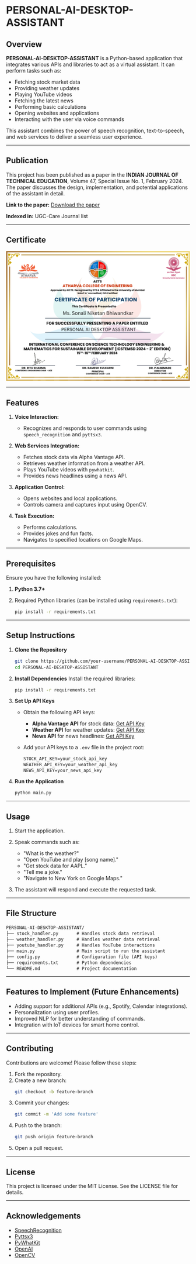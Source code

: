 # PERSONAL-AI-DESKTOP-ASSISTANT

## Overview
**PERSONAL-AI-DESKTOP-ASSISTANT** is a Python-based application that integrates various APIs and libraries to act as a virtual assistant. It can perform tasks such as:

- Fetching stock market data
- Providing weather updates
- Playing YouTube videos
- Fetching the latest news
- Performing basic calculations
- Opening websites and applications
- Interacting with the user via voice commands

This assistant combines the power of speech recognition, text-to-speech, and web services to deliver a seamless user experience.

---

## Publication
This project has been published as a paper in the **INDIAN JOURNAL OF TECHNICAL EDUCATION**, Volume 47, Special Issue No. 1, February 2024. The paper discusses the design, implementation, and potential applications of the assistant in detail.

**Link to the paper:** [Download the paper](https://www.icstemsd.in/assets/pdf/Special%20issue%201%20Feb%202024.pdf)

**Indexed in:** UGC-Care Journal list

---
## Certificate
![Certificate of Publication](images/certificate%20paper%20presentation.png)

----
## Features
1. **Voice Interaction:**
   - Recognizes and responds to user commands using `speech_recognition` and `pyttsx3`.

2. **Web Services Integration:**
   - Fetches stock data via Alpha Vantage API.
   - Retrieves weather information from a weather API.
   - Plays YouTube videos with `pywhatkit`.
   - Provides news headlines using a news API.

3. **Application Control:**
   - Opens websites and local applications.
   - Controls camera and captures input using OpenCV.

4. **Task Execution:**
   - Performs calculations.
   - Provides jokes and fun facts.
   - Navigates to specified locations on Google Maps.

---

## Prerequisites
Ensure you have the following installed:

1. **Python 3.7+**
2. Required Python libraries (can be installed using `requirements.txt`):

   ```bash
   pip install -r requirements.txt
   ```

---

## Setup Instructions

1. **Clone the Repository**
   ```bash
   git clone https://github.com/your-username/PERSONAL-AI-DESKTOP-ASSISTANT.git
   cd PERSONAL-AI-DESKTOP-ASSISTANT
   ```

2. **Install Dependencies**
   Install the required libraries:
   ```bash
   pip install -r requirements.txt
   ```

3. **Set Up API Keys**
   - Obtain the following API keys:
     - **Alpha Vantage API** for stock data: [Get API Key](https://www.alphavantage.co/support/#api-key)
     - **Weather API** for weather updates: [Get API Key](https://openweathermap.org/api)
     - **News API** for news headlines: [Get API Key](https://newsapi.org/)
   
   - Add your API keys to a `.env` file in the project root:
     ```
     STOCK_API_KEY=your_stock_api_key
     WEATHER_API_KEY=your_weather_api_key
     NEWS_API_KEY=your_news_api_key
     ```

4. **Run the Application**
   ```bash
   python main.py
   ```

---

## Usage
1. Start the application.
2. Speak commands such as:
   - "What is the weather?"
   - "Open YouTube and play [song name]."
   - "Get stock data for AAPL."
   - "Tell me a joke."
   - "Navigate to New York on Google Maps."

3. The assistant will respond and execute the requested task.

---

## File Structure
```
PERSONAL-AI-DESKTOP-ASSISTANT/
├── stock_handler.py       # Handles stock data retrieval
├── weather_handler.py     # Handles weather data retrieval
├── youtube_handler.py     # Handles YouTube interactions
├── main.py                # Main script to run the assistant
├── config.py              # Configuration file (API keys)
├── requirements.txt       # Python dependencies
└── README.md              # Project documentation
```

---

## Features to Implement (Future Enhancements)
- Adding support for additional APIs (e.g., Spotify, Calendar integrations).
- Personalization using user profiles.
- Improved NLP for better understanding of commands.
- Integration with IoT devices for smart home control.

---

## Contributing
Contributions are welcome! Please follow these steps:

1. Fork the repository.
2. Create a new branch:
   ```bash
   git checkout -b feature-branch
   ```
3. Commit your changes:
   ```bash
   git commit -m 'Add some feature'
   ```
4. Push to the branch:
   ```bash
   git push origin feature-branch
   ```
5. Open a pull request.

---

## License
This project is licensed under the MIT License. See the LICENSE file for details.

---

## Acknowledgements
- [SpeechRecognition](https://pypi.org/project/SpeechRecognition/)
- [Pyttsx3](https://pypi.org/project/pyttsx3/)
- [PyWhatKit](https://pypi.org/project/pywhatkit/)
- [OpenAI](https://openai.com/)
- [OpenCV](https://opencv.org/)
